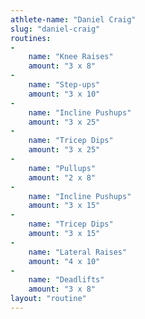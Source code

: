 ```yaml
---
athlete-name: "Daniel Craig"
slug: "daniel-craig"
routines:
-
    name: "Knee Raises"
    amount: "3 x 8"
-
    name: "Step-ups"
    amount: "3 x 10"
-
    name: "Incline Pushups"
    amount: "3 x 25"
-
    name: "Tricep Dips"
    amount: "3 x 25"
-
    name: "Pullups"
    amount: "2 x 8"
-
    name: "Incline Pushups"
    amount: "3 x 15"
-
    name: "Tricep Dips"
    amount: "3 x 15"
-
    name: "Lateral Raises"
    amount: "4 x 10"
-
    name: "Deadlifts"
    amount: "3 x 8"
layout: "routine"
---
```

